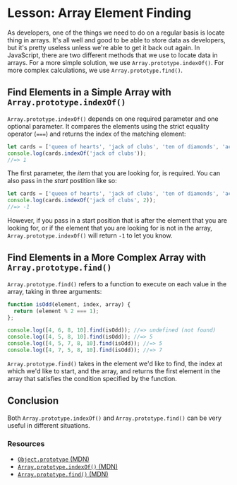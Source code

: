 # Lesson: Array Element Finding

As developers, one of the things we need to do on a regular basis is locate thing in arrays. It's all well and good to be able to store data as developers, but it's pretty useless unless we're able to get it back out again. In JavaScript, there are two different methods that we use to locate data in arrays. For a more simple solution, we use `Array.prototype.indexOf()`. For more complex calculations, we use `Array.prototype.find()`.

## Find Elements in a Simple Array with `Array.prototype.indexOf()`

`Array.prototype.indexOf()` depends on one required parameter and one optional parameter. It compares the elements using the strict equality operator (`===`) and returns the index of the matching element:

```js
let cards = ['queen of hearts', 'jack of clubs', 'ten of diamonds', 'ace of spades'];
console.log(cards.indexOf('jack of clubs'));
//=> 1
```

The first parameter, the _item_ that you are looking for, is required. You can also pass in the _start_ postition like so:

```js
let cards = ['queen of hearts', 'jack of clubs', 'ten of diamonds', 'ace of spades'];
console.log(cards.indexOf('jack of clubs', 2));
//=> -1
```

However, if you pass in a start position that is after the element that you are looking for, or if the element that you are looking for is not in the array, `Array.prototype.indexOf()` will return `-1` to let you know.

## Find Elements in a More Complex Array with `Array.prototype.find()`

`Array.prototype.find()` refers to a function to execute on each value in the array, taking in three arguments:

```js
function isOdd(element, index, array) {
  return (element % 2 === 1);
};

console.log([4, 6, 8, 10].find(isOdd)); //=> undefined (not found)
console.log([4, 5, 8, 10].find(isOdd)); //=> 5
console.log([4, 5, 7, 8, 10].find(isOdd)); //=> 5
console.log([4, 7, 5, 8, 10].find(isOdd)); //=> 7
```

`Array.prototype.find()` takes in the element we'd like to find, the index at which we'd like to start, and the array, and returns the first element in the array that satisfies the condition specified by the function.

## Conclusion

Both `Array.prototype.indexOf()` and `Array.prototype.find()` can be very useful in different situations.

### Resources

- [`Object.prototype` (MDN)](https://developer.mozilla.org/en-US/docs/Web/JavaScript/Reference/Global_Objects/Object/prototype)
- [`Array.prototype.indexOf()` (MDN)](https://developer.mozilla.org/en-US/docs/Web/JavaScript/Reference/Global_Objects/Array/indexOf)
- [`Array.prototype.find()` (MDN)](https://developer.mozilla.org/en-US/docs/Web/JavaScript/Reference/Global_Objects/Array/find)
